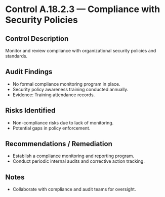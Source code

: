 # Control A.18.2.3 — Compliance with Security Policies

## Control Description
Monitor and review compliance with organizational security policies and standards.

## Audit Findings
- No formal compliance monitoring program in place.
- Security policy awareness training conducted annually.
- Evidence: Training attendance records.

## Risks Identified
- Non-compliance risks due to lack of monitoring.
- Potential gaps in policy enforcement.

## Recommendations / Remediation
- Establish a compliance monitoring and reporting program.
- Conduct periodic internal audits and corrective action tracking.

## Notes
- Collaborate with compliance and audit teams for oversight.

